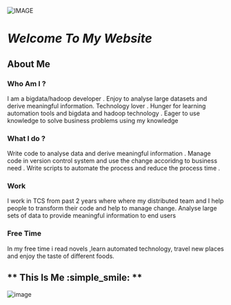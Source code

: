
![IMAGE](https://tr2.cbsistatic.com/hub/i/r/2016/06/02/191827a1-5d53-448b-bc74-ea745fee7c44/resize/770x/b2bf48cf1112a8e3912cb58a4033ffa2/internetglocal.jpg)

   #  _*Welcome To My Website*_
   
   ## **About Me**
 
 ### Who Am I ?
 I am a bigdata/hadoop developer . Enjoy to analyse large datasets and derive meaningful information. Technology lover . Hunger for learning automation tools and bigdata and hadoop technology . Eager to use knowledge to solve business problems using my knowledge
 
 ### What I do ?
 Write code to analyse data and derive meaningful information . Manage code in version control system and use the change accoridng to business need . Write scripts to automate the process and reduce the process time .
 
 ### Work
 I work in TCS from past 2 years where where my distributed team and I help people to transform their code and help to manage change. Analyse large sets of data to provide meaningful information to end users
 
 ### Free Time
 In my free time i read novels ,learn automated technology, travel new places and enjoy the  taste of different foods.
 
 ## ** This Is Me :simple_smile: **
 
 ![image](https://avatars2.githubusercontent.com/u/26433441?v=3&u=cdce6e8de39a968bf1d319ac2e12d38a3bc16295&s=400)
